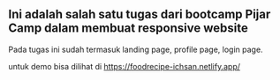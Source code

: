 Ini adalah salah satu tugas dari bootcamp Pijar Camp dalam membuat responsive website
---------------------------------------------

Pada tugas ini sudah termasuk landing page, profile page, login page.

untuk demo bisa dilihat di https://foodrecipe-ichsan.netlify.app/
